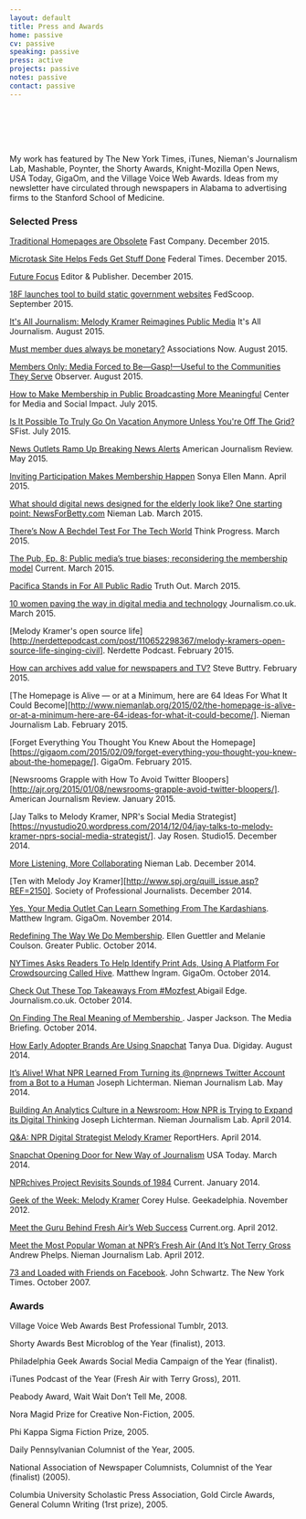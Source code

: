 ```yaml
---
layout: default
title: Press and Awards
home: passive
cv: passive
speaking: passive
press: active
projects: passive
notes: passive
contact: passive
---
```


<br>
<br>
<br>
<br>

My work has featured by The New York Times, iTunes, Nieman's Journalism Lab, Mashable, Poynter, the Shorty Awards, Knight-Mozilla Open News, USA Today, GigaOm, and the Village Voice Web Awards. Ideas from my newsletter have circulated through newspapers in Alabama to advertising firms to the Stanford School of Medicine.

### Selected Press

[Traditional Homepages are Obsolete](http://www.fastcodesign.com/3054334/traditional-homepages-are-obsolete-says-quartz-heres-what-they-built-instead) Fast Company. December 2015.

[Microtask Site Helps Feds Get Stuff Done](http://www.federaltimes.com/story/government/it/2015/12/04/open-opps/76782488/) Federal Times. December 2015.

[Future Focus](http://www.editorandpublisher.com/Features/Article/Future-Focus) Editor & Publisher. December 2015.

[18F launches tool to build static government websites](http://fedscoop.com/18f-launches-tool-to-build-static-government-websites) FedScoop. September 2015.

[It's All Journalism: Melody Kramer Reimagines Public Media](http://www.altweeklies.com/aan/its-all-journalism-melody-kramer-reimagines-public-media/Article?oid=8239529) It's All Journalism. August 2015.

[Must member dues always be monetary?](http://associationsnow.com/2015/08/must-member-dues-always-be-monetary/) Associations Now. August 2015.

[Members Only: Media Forced to Be—Gasp!—Useful to the Communities They Serve](http://observer.com/2015/08/members-only-media-forced-to-be-gasp-useful-to-the-communities-they-serve/) Observer. August 2015.

[How to Make Membership in Public Broadcasting More Meaningful](http://www.cmsimpact.org/blog/future-public-media/how-make-membership-public-broadcasting-more-meaningful) Center for Media and Social Impact. July 2015.

[Is It Possible To Truly Go On Vacation Anymore Unless You're Off The Grid?](http://sfist.com/2015/07/08/is_it_possible_to_truly_go_on_vacat.php) SFist. July 2015.

[News Outlets Ramp Up Breaking News Alerts](http://ajr.org/2015/05/05/news-outlets-ramp-breaking-news-alerts/) American Journalism Review. May 2015.

[Inviting Participation Makes Membership Happen](http://sonyaellenmann.com/2015/04/public-media-communication-membership.html) Sonya Ellen Mann. April 2015.

[What should digital news designed for the elderly look like? One starting point: NewsForBetty.com](http://www.niemanlab.org/2015/03/what-should-digital-news-designed-for-the-elderly-look-like-one-starting-point-newsforbetty-com/) Nieman Lab. March 2015.

[There’s Now A Bechdel Test For The Tech World](http://thinkprogress.org/culture/2015/03/19/3635965/tech-version-bechdel-test-often-code-written-women/) Think Progress. March 2015.

[The Pub, Ep. 8: Public media’s true biases; reconsidering the membership model](http://www.current.org/2015/03/the-pub-ep-8-public-medias-true-biases-reconsidering-the-membership-model/) Current. March 2015.

[Pacifica Stands in For All Public Radio](http://www.truth-out.org/speakout/item/29625-pacifica-stands-in-for-all-public-media) Truth Out. March 2015.

[10 women paving the way in digital media and technology](https://www.journalism.co.uk/news/10-women-paving-the-way-in-digital-journalism-and-technology/s2/a564369/) Journalism.co.uk. March 2015.

[Melody Kramer's open source life][http://nerdettepodcast.com/post/110652298367/melody-kramers-open-source-life-singing-civil]. Nerdette Podcast. February 2015.

[How can archives add value for newspapers and TV?](https://stevebuttry.wordpress.com/2015/02/20/how-can-archives-add-value-for-newspapers-and-tv/) Steve Buttry. February 2015.

[The Homepage is Alive &#8212; or at a Minimum, here are 64 Ideas For What It Could Become][http://www.niemanlab.org/2015/02/the-homepage-is-alive-or-at-a-minimum-here-are-64-ideas-for-what-it-could-become/]. Nieman Journalism Lab. February 2015.

[Forget Everything You Thought You Knew About the Homepage][https://gigaom.com/2015/02/09/forget-everything-you-thought-you-knew-about-the-homepage/]. GigaOm. February 2015.

[Newsrooms Grapple with How To Avoid Twitter Bloopers][http://ajr.org/2015/01/08/newsrooms-grapple-avoid-twitter-bloopers/]. American Journalism Review. January 2015.

[Jay Talks to Melody Kramer, NPR's Social Media Strategist][https://nyustudio20.wordpress.com/2014/12/04/jay-talks-to-melody-kramer-nprs-social-media-strategist/]. Jay Rosen. Studio15. December 2014.

[More Listening, More Collaborating](http://www.niemanlab.org/2014/12/more-listening-more-collaborating/) Nieman Lab. December 2014.

[Ten with Melody Joy Kramer][http://www.spj.org/quill_issue.asp?REF=2150]. Society of Professional Journalists. December 2014.

[Yes, Your Media Outlet Can Learn Something From The Kardashians](https://gigaom.com/2014/11/21/yes-your-media-outlet-can-learn-something-from-the-kardashians/). Matthew Ingram. GigaOm. November 2014.

[Redefining The Way We Do Membership](http://greaterpublic.org/r/redefining-way-we-do-membership). Ellen Guettler and Melanie Coulson. Greater Public. October 2014.

[NYTimes Asks Readers To Help Identify Print Ads, Using A Platform For Crowdsourcing Called Hive](https://gigaom.com/2014/10/14/nyt-asks-readers-to-help-identify-print-ads-also-launches-platform-for-crowdsourcing-called-hive/). Matthew Ingram. GigaOm. October 2014.

[Check Out These Top Takeaways From #Mozfest ](https://www.journalism.co.uk/tip-of-the-day/tip-check-out-these-top-takeaways-from-mozfest/s419/a562962/)Abigail Edge. Journalism.co.uk. October 2014.

[On Finding The Real Meaning of Membership ](http://www.themediabriefing.com/article/npr-melody-joy-kramer-identity-membership-mozfest). Jasper Jackson. The Media Briefing. October 2014.

[How Early Adopter Brands Are Using Snapchat](http://digiday.com/brands/five-brands-using-snapchat/) Tanya Dua. Digiday. August 2014.

[It’s Alive! What NPR Learned From Turning its @nprnews Twitter Account from a Bot to a Human](http://www.niemanlab.org/2014/05/its-alive-what-npr-learned-from-turning-its-nprnews-twitter-account-from-a-bot-into-a-human/) Joseph Lichterman. Nieman Journalism Lab. May 2014.

[Building An Analytics Culture in a Newsroom: How NPR is Trying to Expand its Digital Thinking](http://www.niemanlab.org/2014/04/building-an-analytics-culture-in-a-newsroom-how-npr-is-trying-to-expand-its-digital-thinking/) Joseph Lichterman. Nieman Journalism Lab. April 2014.

[Q&A: NPR Digital Strategist Melody Kramer](http://www.reporthers.com/post/82189104607/q-a-npr-digital-strategist-melody-joy-kramer) ReportHers. April 2014.


[Snapchat Opening Door for New Way of Journalism](http://college.usatoday.com/2014/03/06/snapchat-opening-the-door-for-new-way-of-journalism/) USA Today. March 2014.

[NPRchives Project Revisits Sounds of 1984](http://www.current.org/2014/01/nprchives-project-brings-1984-back-in-style/) Current. January 2014.

[Geek of the Week: Melody Kramer](http://www.geekadelphia.com/2012/11/07/geek-of-the-week-melody-kramer/) Corey Hulse. Geekadelphia. November 2012.

[Meet the Guru Behind Fresh Air’s Web Success](http://www.current.org/2012/04/meet-the-guru-behind-fresh-airs-web-success/) Current.org. April 2012.

[Meet the Most Popular Woman at NPR’s Fresh Air (And It’s Not Terry Gross](http://www.niemanlab.org/2012/04/meet-the-most-popular-woman-at-nprs-fresh-air-and-its-not-terry-gross/) Andrew Phelps. Nieman Journalism Lab. April 2012.

[73 and Loaded with Friends on Facebook](http://www.nytimes.com/2007/10/14/fashion/14facebook.html?pagewanted=all&_r=0). John Schwartz. The New York Times. October 2007.

### Awards

Village Voice Web Awards Best Professional Tumblr, 2013.

Shorty Awards Best Microblog of the Year (finalist), 2013.

Philadelphia Geek Awards Social Media Campaign of the Year (finalist).

iTunes Podcast of the Year (Fresh Air with Terry Gross), 2011.

Peabody Award, Wait Wait Don’t Tell Me, 2008.

Nora Magid Prize for Creative Non-Fiction, 2005.

Phi Kappa Sigma Fiction Prize, 2005.

Daily Pennsylvanian Columnist of the Year, 2005.

National Association of Newspaper Columnists, Columnist of the Year (finalist) (2005).

Columbia University Scholastic Press Association, Gold Circle Awards, General Column Writing (1rst prize), 2005.
